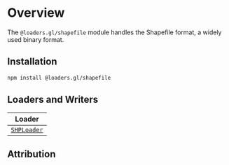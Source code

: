 # Overview

The `@loaders.gl/shapefile` module handles the Shapefile format, a widely used binary format.

## Installation

```bash
npm install @loaders.gl/shapefile
```

## Loaders and Writers

| Loader                                                   |
| -------------------------------------------------------- |
| [`SHPLoader`](/docs/modules/wkt/api-reference/shp-loader) |

## Attribution
